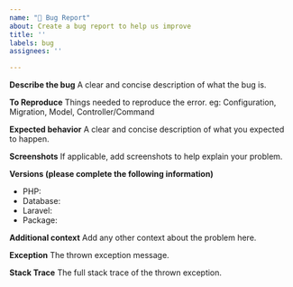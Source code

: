 ```yaml
---
name: "🐛 Bug Report"
about: Create a bug report to help us improve
title: ''
labels: bug
assignees: ''

---
```


**Describe the bug**
A clear and concise description of what the bug is.

**To Reproduce**
Things needed to reproduce the error.
eg: Configuration, Migration, Model, Controller/Command

**Expected behavior**
A clear and concise description of what you expected to happen.

**Screenshots**
If applicable, add screenshots to help explain your problem.

**Versions (please complete the following information)**
- PHP:
- Database:
- Laravel:
- Package:

**Additional context**
Add any other context about the problem here.

**Exception**
The thrown exception message.

**Stack Trace**
The full stack trace of the thrown exception.
